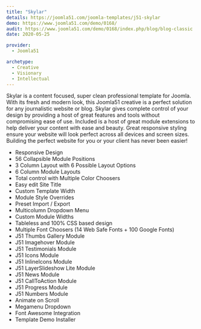 ```yaml
---
title: "Skylar"
details: https://joomla51.com/joomla-templates/j51-skylar
demo: https://www.joomla51.com/demo/0168/
audit: https://www.joomla51.com/demo/0168/index.php/blog/blog-classic
date: 2020-05-25

provider:
  - Joomla51

archetype:
  - Creative
  - Visionary
  - Intellectual
---
```


Skylar is a content focused, super clean professional template for Joomla. With its fresh and modern look, this Joomla51 creative is a perfect solution for any journalistic website or blog. Skylar gives complete control of your design by providing a host of great features and tools without compromising ease of use. Included is a host of great module extensions to help deliver your content with ease and beauty. Great responsive styling ensure your website will look perfect across all devices and screen sizes. Building the perfect website for you or your client has never been easier!

- Responsive Design
- 56 Collapsible Module Positions
- 3 Column Layout with 6 Possible Layout Options
- 6 Column Module Layouts
- Total control with Multiple Color Choosers
- Easy edit Site Title
- Custom Template Width
- Module Style Overrides
- Preset Import / Export
- Multicolumn Dropdown Menu
- Custom Module Widths
- Tableless and 100% CSS based design
- Multiple Font Choosers (14 Web Safe Fonts + 100 Google Fonts)
- J51 Thumbs Gallery Module
- J51 Imagehover Module
- J51 Testimonials Module
- J51 Icons Module
- J51 InlineIcons Module
- J51 LayerSlideshow Lite Module
- J51 News Module
- J51 CallToAction Module
- J51 Progress Module
- J51 Numbers Module
- Animate on Scroll
- Megamenu Dropdown
- Font Awesome Integration
- Template Demo Installer

